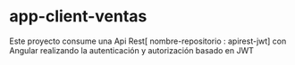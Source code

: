 # app-client-ventas
Este proyecto consume una Api Rest[ nombre-repositorio : apirest-jwt] con Angular realizando la autenticación y autorización basado en JWT
